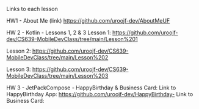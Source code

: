 Links to each lesson

HW1 - About Me (link)
https://github.com/uroojf-dev/AboutMeUF


HW 2 - Kotlin - Lessons 1, 2 & 3
Lesson 1: https://github.com/uroojf-dev/CS639-MobileDevClass/tree/main/Lesson%201

Lesson 2: https://github.com/uroojf-dev/CS639-MobileDevClass/tree/main/Lesson%202

Lesson 3: https://github.com/uroojf-dev/CS639-MobileDevClass/tree/main/Lesson%203


HW 3 - JetPackCompose - HappyBirthday & Business Card:
Link to HappyBirthday App:  https://github.com/uroojf-dev/HappyBirthday-
Link to Business Card:
